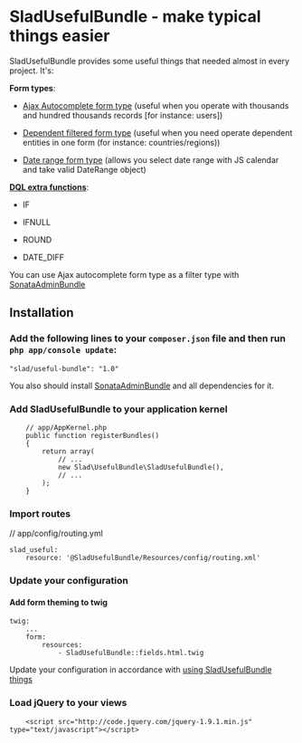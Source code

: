 SladUsefulBundle - make typical things easier
===============================================

SladUsefulBundle provides some useful things that needed almost in every project. It's:

**Form types**:

* [Ajax Autocomplete form type](https://github.com/stephylee/SladUsefulBundle/blob/master/Resources/doc/ajax_autocomplete.rst) (useful when you operate with thousands and hundred thousands records [for instance: users])

* [Dependent filtered form type](https://github.com/stephylee/SladUsefulBundle/blob/master/Resources/doc/dependent_filtered_entity.rst) (useful when you need operate dependent entities in one form (for instance: countries/regions))

* [Date range form type](https://github.com/stephylee/SladUsefulBundle/blob/master/Resources/doc/daterange.rst) (allows you select date range with JS calendar and take valid DateRange object)

**[DQL extra functions](https://github.com/stephylee/SladUsefulBundle/blob/master/Resources/doc/dql_functions.rst)**:

* IF

* IFNULL

* ROUND

* DATE_DIFF

You can use Ajax autocomplete form type as a filter type with [SonataAdminBundle](https://github.com/sonata-project/SonataAdminBundle)



## Installation

### Add the following lines to your  `composer.json` file and then run `php app/console update`:

```
"slad/useful-bundle": "1.0"

```

You also should install [SonataAdminBundle](https://github.com/sonata-project/SonataAdminBundle) and all dependencies for it.

### Add SladUsefulBundle to your application kernel
```
    // app/AppKernel.php
    public function registerBundles()
    {
        return array(
            // ...
            new Slad\UsefulBundle\SladUsefulBundle(),
            // ...
        );
    }
```

### Import routes

// app/config/routing.yml

```
slad_useful:
    resource: '@SladUsefulBundle/Resources/config/routing.xml'
```

### Update your configuration

#### Add form theming to twig
```
twig:
    ...
    form:
        resources:
            - SladUsefulBundle::fields.html.twig
```

Update your configuration in accordance with [using SladUsefulBundle things](https://github.com/stephylee/SladUsefulBundle/blob/master/Resources/doc/index.rst)

### Load jQuery to your views
```
    <script src="http://code.jquery.com/jquery-1.9.1.min.js" type="text/javascript"></script>
```

